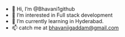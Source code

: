 - 👋 Hi, I’m @Bhavani1github
- 👀 I’m interested in Full stack development 
- 🌱 I’m currently learning in Hyderabad.
- 📫 catch me at bhavaniigaddam@gmail.com
<!---
Bhavani1github/Bhavani1github is a ✨ special ✨ repository because its `README.md` (this file) appears on your GitHub profile.
You can click the Preview link to take a look at your changes.
--->
